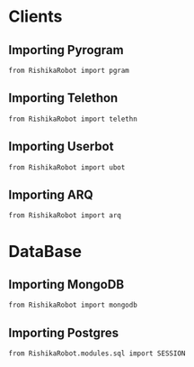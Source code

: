 # Clients
## Importing Pyrogram
```python3
from RishikaRobot import pgram
```
## Importing Telethon
```python3
from RishikaRobot import telethn
```
## Importing Userbot
```python3
from RishikaRobot import ubot
```
## Importing ARQ
```python3
from RishikaRobot import arq
```

# DataBase
## Importing MongoDB
```python3
from RishikaRobot import mongodb
```
## Importing Postgres
```python3
from RishikaRobot.modules.sql import SESSION
```
